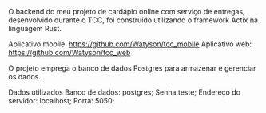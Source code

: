 O backend do meu projeto de cardápio online com serviço de entregas, desenvolvido durante o TCC, foi construído utilizando o framework Actix na linguagem Rust.

Aplicativo mobile: https://github.com/Watyson/tcc_mobile Aplicativo web: https://github.com/Watyson/tcc_web

O projeto emprega o banco de dados Postgres para armazenar e gerenciar os dados.

Dados utilizados
Banco de dados: postgres; 
Senha:teste; 
Endereço do servidor: localhost;
Porta: 5050; 